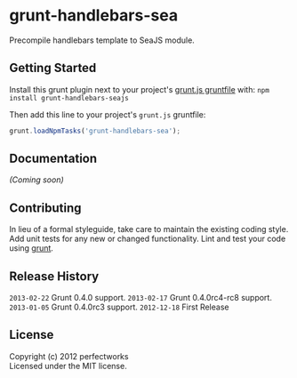 # grunt-handlebars-sea

Precompile handlebars template to SeaJS module.

## Getting Started
Install this grunt plugin next to your project's [grunt.js gruntfile][getting_started] with: `npm install grunt-handlebars-seajs`

Then add this line to your project's `grunt.js` gruntfile:

```javascript
grunt.loadNpmTasks('grunt-handlebars-sea');
```

[grunt]: http://gruntjs.com/
[getting_started]: https://github.com/gruntjs/grunt/blob/master/docs/getting_started.md

## Documentation
_(Coming soon)_

## Contributing
In lieu of a formal styleguide, take care to maintain the existing coding style. Add unit tests for any new or changed functionality. Lint and test your code using [grunt][grunt].

## Release History
`2013-02-22` Grunt 0.4.0 support.
`2013-02-17` Grunt 0.4.0rc4-rc8 support.
`2013-01-05` Grunt 0.4.0rc3 support.
`2012-12-18` First Release

## License
Copyright (c) 2012 perfectworks  
Licensed under the MIT license.
